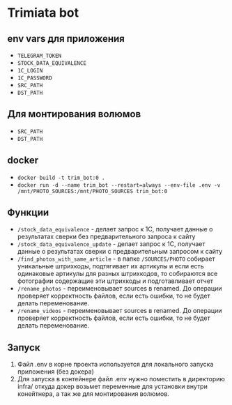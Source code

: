 # Trimiata bot

## env vars для приложения
* `TELEGRAM_TOKEN`
* `STOCK_DATA_EQUIVALENCE`
* `1C_LOGIN`
* `1C_PASSWORD`
* `SRC_PATH`
* `DST_PATH`

## Для монтирования волюмов
* `SRC_PATH`
* `DST_PATH`

## docker
* `docker build -t trim_bot:0 .`
* `docker run -d --name trim_bot --restart=always --env-file .env -v /mnt/PHOTO_SOURCES:/mnt/PHOTO_SOURCES trim_bot:0`

## Функции
* `/stock_data_equivalence` - делает запрос к 1С, получает данные о результатах сверки без предварительного запроса к сайту
* `/stock_data_equivalence_update` - делает запрос к 1С, получает данные о результатах сверки с предварительным запросом к сайту
* `/find_photos_with_same_article` - в папке `/SOURCES/PHOTO` собирает уникальные штрихкоды, подтягивает их артикулы и если есть одинаковые артикулы для разных штрихкодов, то собираются все фотографии содержащие эти штрихкоды и подготавливает отчет
* `/rename_photos` - переименовывает sources в renamed. До операции проверяет корректность файлов, если есть ошибки, то не будет делать переменование.
* `/rename_videos` - переименовывает sources в renamed. До операции проверяет корректность файлов, если есть ошибки, то не будет делать переменование.

## Запуск
1. Файл .env в корне проекта используется для локального запуска приложения (без докера)
2. Для запуска в контейнере файл .env нужно поместить в директорию infra/ откуда докер возьмет переменные для установки внутри конейтнера, а так же для монтирования волюмов.